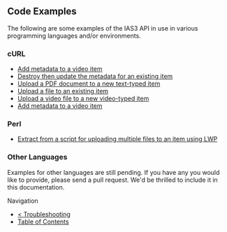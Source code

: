 ## Code Examples

The following are some examples of the IAS3 API in use in various programming languages and/or environments.

### cURL

* [Add metadata to a video item](./curl-create_video_item_with_metadata.md)
* [Destroy then update the metadata for an existing item](./curl-update_metadata.md)
* [Upload a PDF document to a new text-typed item](./curl-upload_text_item.md)
* [Upload a file to an existing item](./curl-upload_to_existing_item.md)
* [Upload a video file to a new video-typed item](./curl-upload_video_item.md)
* [Add metadata to a video item](./curl-upload_video_with_metadata.md)

### Perl

* [Extract from a script for uploading multiple files to an item using LWP](./perl-upload_multiple_files_to_an_item.md)

### Other Languages

Examples for other languages are still pending. If you have any you would like to provide, please send a pull request. We'd be thrilled to include it in this documentation.

Navigation

* [< Troubleshooting](https://github.com/vmbrasseur/IAS3API/blob/master/troubleshooting.md)
* [Table of Contents](https://github.com/vmbrasseur/IAS3API)
